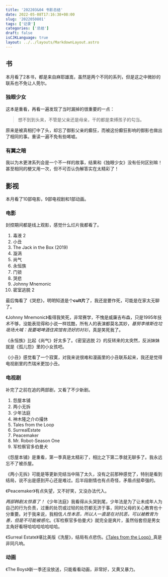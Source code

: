 ```yaml
---
title: '202203&04 书影总结'
date: 2022-05-08T17:16:38+08:00
slug: '2022050801'
tags: ['记录']
categories: ['总结']
draft: false
isCJKLanguage: true
layout: ../../layouts/MarkdownLayout.astro
---
```

## 书

本月看了2本书，都是来自麻耶雄嵩，虽然是两个不同的系列，但是这之中微妙的联系也不免让人莞尔。

### 独眼少女

这本是重看，再看一遍发现了当时漏掉的很重要的一点：
> 想不到到头来，不管是父亲还是母亲，干的都是束缚孩子的勾当。

原来是被真相打中了头，却忘了御影父亲的癫狂，而被这份癫狂影响的御影也做出了相同的事。重读一遍不免有些唏嘘。

### 有翼之暗

我以为木更津系列会是一个不一样的故事，结果和《独眼少女》没有任何区别嘛！甚至相同的梗又用一次，但不可否认伪解答实在太精彩了！

## 影视

本月看了10部电影，9部电视剧和1部动画。

### 电影

封控期间都是线上观影，感觉什么烂片我都看了。

1. 毒液 2
2. 小丑
3. The Jack in the Box (2019)
4. 漩涡
5. 尚气
6. 永恒族
7. 门锁
8. 哭悲
9. Johnny Mnemonic
10. 密室逃脱 2

最后悔看了《哭悲》，明明知道是个**cult片**了，我还是要作死，可能是在家太无聊了。

《Johnny Mnemonic》看得我笑死，非常赛学，不愧是威廉吉布森，只是1995年技术不够，没能表现得和小说一样炫酷，所有人的表演都莫名其妙，*基努李维斯在垃圾场大喊：我要喝啤酒住宾馆有烫好的衬衫*，真是笑死我了。

《永恒族》比起《尚气》好太多了。《密室逃脱 2》的反转来的太突然，反派妹妹就是《孤儿怨》里的小女孩吧。

《小丑》感觉看了一个寂寞，对我来说很难和漫画里的小丑联系起来，我还是觉得电视剧里的杰瑞米更加小丑。

### 电视剧

补完了之前在追的两部剧，又看了不少新剧。

1. 怨屋本铺
2. 两小无拆
3. 少年法庭
4. 神木隆之介の撮休
5. Tales from the Loop
6. SurrealEstate
7. Peacemaker
8. Mr. Robot-Season One
9. 军检察官多伯曼犬

《怨屋本铺》是重看，第一季真是太精彩了，相比之下第二季就无聊多了。我永远忘不了被杀屋。

《两小无拆》可能是等更新完结当中隔了太久，没有之前那种感觉了，特别是看到结局，说不出是感到开心还是难过。后半段剧情也有点奇怪，矛盾点挺牵强的。

《Peacemaker》有点失望，又不好笑，又没办法代入。

*两部韩剧太惊喜了！*《少年法庭》我看得从头哭到尾，少年法是为了让未成年人为自己的行为负责，过重的处罚或过轻的处罚都无济于事，同时父母的关心教育也十分重要。对于我来说，我相信*人性本恶，所以人一直是在对抗恶，可以被教育为善，但是不可能被感化*。《军检察官多伯曼犬》就完全是爽片，虽然俗套但是男女主角好看呀哈哈哈哈哈哈哈。

《Surreal Estate》堪比美版《洗屋》，结局有点悲伤。[《Tales from the Loop》](/posts/2022/04/2022040401)真是非同凡响。

### 动画

《The Boys》新一季还没放送，只能看看动画，非常好，又黄又暴力。
